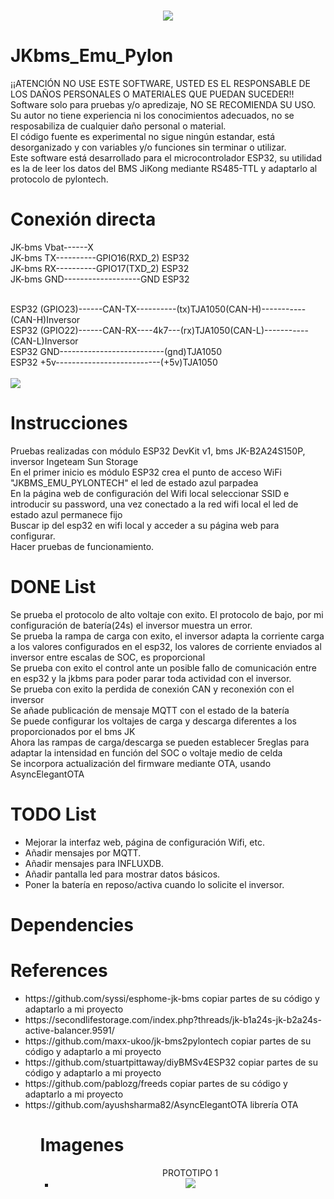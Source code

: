 <h1 align="center">
    <a href="#">
        <img src="https://github.com/botaneta/JKbms_Emu_Pylon/blob/master/data/logoBlack68.png">
    </a>
</h1>

# JKbms_Emu_Pylon
¡¡ATENCIÓN NO USE ESTE SOFTWARE, USTED ES EL RESPONSABLE DE LOS DAÑOS PERSONALES O MATERIALES QUE PUEDAN SUCEDER!!<br>
Software solo para pruebas y/o apredizaje, NO SE RECOMIENDA SU USO.<br> 
Su autor no tiene experiencia ni los conocimientos adecuados, no se resposabiliza de cualquier daño personal o material.<br>
El código fuente es experimental no sigue ningún estandar, está desorganizado y con variables y/o funciones sin terminar o utilizar.<br>
Este software está desarrollado para el microcontrolador ESP32, su utilidad es la de leer los datos del BMS JiKong mediante RS485-TTL y adaptarlo al protocolo de pylontech.<br>




# Conexión directa
JK-bms Vbat------X<br>
JK-bms TX----------GPIO16(RXD_2) ESP32 <br>
JK-bms RX----------GPIO17(TXD_2) ESP32 <br>
JK-bms GND-------------------GND ESP32 <br>

<br>
ESP32 (GPIO23)------CAN-TX----------(tx)TJA1050(CAN-H)-----------(CAN-H)Inversor<br>
ESP32 (GPIO22)------CAN-RX----4k7---(rx)TJA1050(CAN-L)-----------(CAN-L)Inversor<br>
ESP32 GND--------------------------(gnd)TJA1050<br>
ESP32 +5v--------------------------(+5v)TJA1050<br>
<br>
<img src="https://github.com/botaneta/JKbms_Emu_Pylon/blob/master/imagenes/conexionado.jpg">

# Instrucciones

Pruebas realizadas con módulo ESP32 DevKit v1, bms JK-B2A24S150P, inversor Ingeteam Sun Storage<br>
En el primer inicio es módulo ESP32 crea el punto de acceso WiFi "JKBMS_EMU_PYLONTECH" el led de estado azul parpadea<br>
En la página web de configuración del Wifi local seleccionar SSID e introducir su password, una vez conectado a la red wifi local el led de estado azul permanece fijo<br>
Buscar ip del esp32 en wifi local y acceder a su página web para configurar.<br>
Hacer pruebas de funcionamiento.<br>



# DONE List 
Se prueba el protocolo de alto voltaje con exito. El protocolo de bajo, por mi configuración de batería(24s) el inversor muestra un error.<br>
Se prueba la rampa de carga con exito, el inversor adapta la corriente carga a los valores configurados en el esp32, los valores de corriente enviados al inversor entre escalas de SOC, es proporcional<br>
Se prueba con exito el control ante un posible fallo de comunicación entre en esp32 y la jkbms para poder parar toda actividad con el inversor.<br>
Se prueba con exito la perdida de conexión CAN y reconexión con el inversor<br>
Se añade publicación de mensaje MQTT con el estado de la batería<br>
Se puede configurar los voltajes de carga y descarga diferentes a los proporcionados por el bms JK<br>
Ahora las rampas de carga/descarga se pueden establecer 5reglas para adaptar la intensidad en función del SOC o voltaje medio de celda<br>
Se incorpora actualización del firmware mediante OTA, usando AsyncElegantOTA<br>


# TODO List
<ul>
<li>Mejorar la interfaz web, página de configuración Wifi, etc.</li>
<li>Añadir mensajes por MQTT.</li>
<li>Añadir mensajes para INFLUXDB.</li>
<li>Añadir pantalla led para mostrar datos básicos.</li>
<li>Poner la batería en reposo/activa cuando lo solicite el inversor.</li>
</ul>

# Dependencies
# References
<ul>
<li>https://github.com/syssi/esphome-jk-bms copiar partes de su código y adaptarlo a mi proyecto</i>
<li>https://secondlifestorage.com/index.php?threads/jk-b1a24s-jk-b2a24s-active-balancer.9591/</i>
<li>https://github.com/maxx-ukoo/jk-bms2pylontech copiar partes de su código y adaptarlo a mi proyecto</li>
<li>https://github.com/stuartpittaway/diyBMSv4ESP32 copiar partes de su código y adaptarlo a mi proyecto</li>
<li>https://github.com/pablozg/freeds copiar partes de su código y adaptarlo a mi proyecto</li> 
<li>https://github.com/ayushsharma82/AsyncElegantOTA librería OTA</li>
<ul>

# Imagenes
<ul align="center">
PROTOTIPO 1
<li><img src="https://github.com/botaneta/JKbms_Emu_Pylon/blob/master/imagenes/prototipo1.jpg"></li>
</ul> 

  

